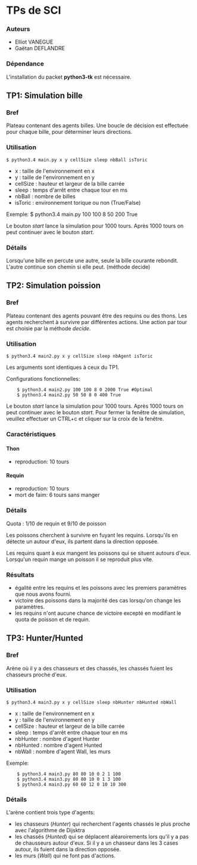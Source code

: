 TPs de SCI
==========

### Auteurs

- Elliot VANEGUE
- Gaëtan DEFLANDRE

### Dépendance

L'installation du packet **python3-tk** est nécessaire.



TP1: Simulation bille 
---------------------

### Bref

Plateau contenant des agents billes. Une boucle de décision est
effectuée pour chaque bille, pour déterminer leurs directions.


### Utilisation

    $ python3.4 main.py x y cellSize sleep nbBall isToric

- x : taille de l'environnement en x
- y : taille de l'environnement en y
- cellSize : hauteur et largeur de la bille carrée
- sleep : temps d'arrêt entre chaque tour en ms
- nbBall : nombre de billes
- isToric : environnement torique ou non (True/False)

Exemple:
    $ python3.4 main.py 100 100 8 50 200 True

Le bouton *start* lance la simulation pour 1000 tours. Après 1000
tours on peut continuer avec le bouton *start*.


### Détails

Lorsqu'une bille en percute une autre, seule la bille courante
rebondit. L'autre continue son chemin si elle peut. (méthode decide)



TP2: Simulation poission
------------------------

### Bref

Plateau contenant des agents pouvant être des requins ou des thons.
Les agents recherchent à survivre par différentes actions. Une
action par tour est choisie par la méthode *decide*.


### Utilisation

    $ python3.4 main2.py x y cellSize sleep nbAgent isToric

Les arguments sont identiques à ceux du TP1.

Configurations fonctionnelles:
```
    $ python3.4 main2.py 100 100 8 0 2000 True #Optimal
    $ python3.4 main2.py 50 50 8 0 400 True
```

Le bouton *start* lance la simulation pour 1000 tours. Après 1000
tours on peut continuer avec le bouton *start*.
Pour fermer la fenêtre de simulation, veuillez effectuer un CTRL+c
et cliquer sur la croix de la fenêtre.

### Caractéristiques

#### Thon
- reproduction: 10 tours

#### Requin
- reproduction: 10 tours
- mort de faim: 6 tours sans manger


### Détails

Quota : 1/10 de requin et 9/10 de poisson

Les poissons cherchent à survivre en fuyant les requins. Lorsqu'ils
en détecte un autour d'eux, ils partent dans la direction opposée.

Les requins quant à eux mangent les poissons qui se situent autours
d'eux. Lorsqu'un requin mange un poisson il se reproduit plus vite.

### Résultats

- égalité entre les requins et les poissons avec les premiers
  paramètres que nous avons fourni.
- victoire des poissons dans la majorité des cas lorsqu'on change les
  paramètres.
- les requins n'ont aucune chance de victoire excepté en modifiant le
  quota de poisson et de requin.



TP3: Hunter/Hunted
------------------

### Bref

Arène où il y a des chasseurs et des chassés, les chassés fuient les
chasseurs proche d'eux.


### Utilisation

    $ python3.4 main3.py x y cellSize sleep nbHunter nbHunted nbWall

- x : taille de l'environnement en x
- y : taille de l'environnement en y
- cellSize : hauteur et largeur de la bille carrée
- sleep : temps d'arrêt entre chaque tour en ms
- nbHunter : nombre d'agent Hunter
- nbHunted : nombre d'agent Hunted
- nbWall : nombre d'agent Wall, les murs

Exemple:
```
    $ python3.4 main3.py 80 80 10 0 2 1 100
    $ python3.4 main3.py 80 80 10 0 1 3 100
	$ python3.4 main3.py 60 60 12 0 10 10 300
```

### Détails

L'arène contient trois type d'agents:
- les chasseurs (*Hunter*) qui recherchent l'agents chassés le plus
  proche avec l'algorithme de Dijsktra
- les chassés (*Hunted*) qui se déplacent aléaroirements lors qu'il y
  a pas de chausseurs autour d'eux. Si il y a un chasseur dans les 3
  cases autour, ils fuient dans la direction opposée.
- les murs (*Wall*) qui ne font pas d'actions.
  
